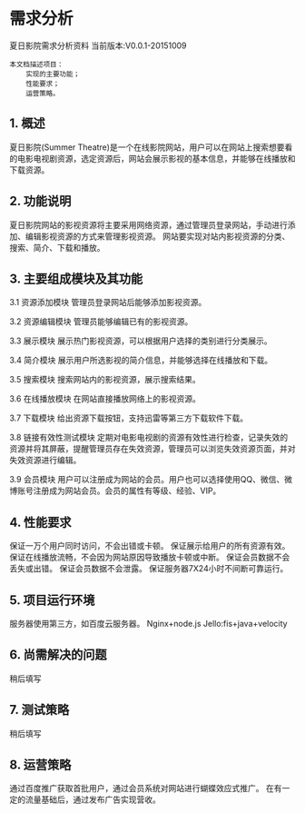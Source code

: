 # 需求分析

夏日影院需求分析资料
当前版本:V0.0.1-20151009

```
本文档描述项目：
	实现的主要功能；
	性能要求；
	运营策略。

```

## 1. 概述
夏日影院(Summer Theatre)是一个在线影院网站，用户可以在网站上搜索想要看的电影电视剧资源，选定资源后，网站会展示影视的基本信息，并能够在线播放和下载资源。

## 2. 功能说明
夏日影院网站的影视资源将主要采用网络资源，通过管理员登录网站，手动进行添加、编辑影视资源的方式来管理影视资源。
网站要实现对站内影视资源的分类、搜索、简介、下载和播放。

## 3. 主要组成模块及其功能
3.1	资源添加模块
管理员登录网站后能够添加影视资源。

3.2	资源编辑模块
管理员能够编辑已有的影视资源。

3.3	展示模块
展示热门影视资源，可以根据用户选择的类别进行分类展示。

3.4	简介模块
展示用户所选影视的简介信息，并能够选择在线播放和下载。

3.5	搜索模块
搜索网站内的影视资源，展示搜索结果。

3.6	在线播放模块
在网站直接播放网络上的影视资源。

3.7	下载模块
给出资源下载按钮，支持迅雷等第三方下载软件下载。

3.8	链接有效性测试模块
定期对电影电视剧的资源有效性进行检查，记录失效的资源并将其屏蔽，提醒管理员存在失效资源，管理员可以浏览失效资源页面，并对失效资源进行编辑。

3.9	会员模块
用户可以注册成为网站的会员。用户也可以选择使用QQ、微信、微博账号注册成为网站会员。会员的属性有等级、经验、VIP。

## 4. 性能要求
保证一万个用户同时访问，不会出错或卡顿。
保证展示给用户的所有资源有效。
保证在线播放流畅，不会因为网站原因导致播放卡顿或中断。
保证会员数据不会丢失或出错。
保证会员数据不会泄露。
保证服务器7X24小时不间断可靠运行。

## 5. 项目运行环境
服务器使用第三方，如百度云服务器。
Nginx+node.js
Jello:fis+java+velocity

## 6. 尚需解决的问题
稍后填写

## 7. 测试策略
稍后填写

## 8. 运营策略
通过百度推广获取首批用户，通过会员系统对网站进行蝴蝶效应式推广。
在有一定的流量基础后，通过发布广告实现营收。




